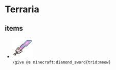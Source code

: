 # Terraria

## items
- ![meow.png](https://raw.githubusercontent.com/2A5F/TerrariaMCR/master/assets/minecraft/optifine/cit/tr/meow/meow.png)  
  `/give @s minecraft:diamond_sword{trid:meow}`  
